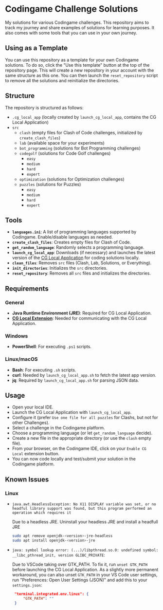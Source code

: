 # Codingame Challenge Solutions

My solutions for various Codingame challenges. This repository aims to track my journey and share examples of solutions for learning purposes. It also comes with some tools that you can use in your own journey.

## Using as a Template

You can use this repository as a template for your own Codingame solutions. To do so, click the "Use this template" button at the top of the repository page. This will create a new repository in your account with the same structure as this one. You can then launch the `reset_repository` script to remove all the solutions and reinitialize the directories.

## Structure

The repository is structured as follows:
 * `.cg_local_app` (locally created by `launch_cg_local_app`, contains the CG Local Application)
 * `src`
    * `clash` (empty files for Clash of Code challenges, initialized by `create_clash_files`)
    * `lab` (available space for your experiments)
    * `bot_programming` (solutions for Bot Programming challenges)
    * `codegolf` (solutions for Code Golf challenges)
      * `easy`
      * `medium`
      * `hard`
      * `expert`
    * `optimization` (solutions for Optimization challenges)
    * `puzzles` (solutions for Puzzles)
      * `easy`
      * `medium`
      * `hard`
      * `expert`

## Tools

* **`languages.ini`**: A list of programming languages supported by Codingame. Enable/disable languages as needed.
* **`create_clash_files`**: Creates empty files for Clash of Code.
* **`get_random_language`**: Randomly selects a programming language.
* **`launch_cg_local_app`**: Downloads (if necessary) and launches the latest version of the [CG Local Application](https://github.com/jmerle/cg-local-app) for coding solutions locally.
* **`clean_files`**: Removes `src` files (Clash, Lab, Solutions, or Everything).
* **`init_directories`**: Initializes the `src` directories.
* **`reset_repository`**: Removes all `src` files and initializes the directories.

## Requirements

### General
- **Java Runtime Environment (JRE)**: Required for CG Local Application.
- **[CG Local Extension](https://github.com/jmerle/cg-local-ext)**: Needed for communicating with the CG Local Application.

### Windows
- **PowerShell**: For executing `.ps1` scripts.

### Linux/macOS
- **Bash**: For executing `.sh` scripts.
- **curl**: Needed by `launch_cg_local_app.sh` to fetch the latest app version.
- **jq**: Required by `launch_cg_local_app.sh` for parsing JSON data.

## Usage

* Open your local IDE.
* Launch the CG Local Application with `launch_cg_local_app`.
* Configure it (prefer `Use one file for all puzzles` for Clashs, but not for other Challenges).
* Select a challenge in the Codingame platform.
* Choose a programming language (or let `get_random_language` decide).
* Create a new file in the appropriate directory (or use the `clash` empty file).
* From your browser, on the Codingame IDE, click on your `Enable CG Local` extension button.
* You can now code locally and test/submit your solution in the Codingame platform.

## Known Issues


### Linux
- `java.awt.HeadlessException: No X11 DISPLAY variable was set, or no headful library support was found, but this program performed an operation which requires it`

  Due to a headless JRE. Uninstall your headless JRE and install a headfull JRE
  ```sh
  sudo apt remove openjdk-<version>-jre-headless
  sudo apt install openjdk-<version>-jre
  ```
- `java: symbol lookup error: (...)/libpthread.so.0: undefined symbol: __libc_pthread_init, version GLIBC_PRIVATE`:

  Due to VSCode taking over GTK_PATH. To fix it, run `unset GTK_PATH` before launching the CG Local Application.
  As a slightly more permanent workaround, you can also unset `GTK_PATH` in your VS Code user settings, run "Preferences: Open User Settings (JSON)" and add this to your `settings.json`:
   ```json
    "terminal.integrated.env.linux": {
        "GTK_PATH": ""
    }
    ``` 

